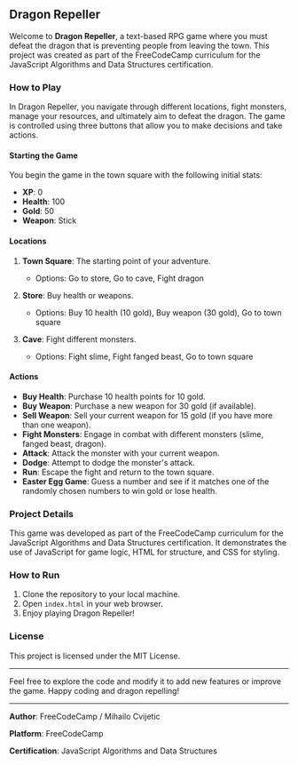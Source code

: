 ## Dragon Repeller

Welcome to **Dragon Repeller**, a text-based RPG game where you must defeat the dragon that is preventing people from leaving the town. This project was created as part of the FreeCodeCamp curriculum for the JavaScript Algorithms and Data Structures certification.

### How to Play

In Dragon Repeller, you navigate through different locations, fight monsters, manage your resources, and ultimately aim to defeat the dragon. The game is controlled using three buttons that allow you to make decisions and take actions.

#### Starting the Game

You begin the game in the town square with the following initial stats:
- **XP**: 0
- **Health**: 100
- **Gold**: 50
- **Weapon**: Stick

#### Locations

1. **Town Square**: The starting point of your adventure.
   - Options: Go to store, Go to cave, Fight dragon

2. **Store**: Buy health or weapons.
   - Options: Buy 10 health (10 gold), Buy weapon (30 gold), Go to town square

3. **Cave**: Fight different monsters.
   - Options: Fight slime, Fight fanged beast, Go to town square

#### Actions

- **Buy Health**: Purchase 10 health points for 10 gold.
- **Buy Weapon**: Purchase a new weapon for 30 gold (if available).
- **Sell Weapon**: Sell your current weapon for 15 gold (if you have more than one weapon).
- **Fight Monsters**: Engage in combat with different monsters (slime, fanged beast, dragon).
- **Attack**: Attack the monster with your current weapon.
- **Dodge**: Attempt to dodge the monster's attack.
- **Run**: Escape the fight and return to the town square.
- **Easter Egg Game**: Guess a number and see if it matches one of the randomly chosen numbers to win gold or lose health.

### Project Details

This game was developed as part of the FreeCodeCamp curriculum for the JavaScript Algorithms and Data Structures certification. It demonstrates the use of JavaScript for game logic, HTML for structure, and CSS for styling.

### How to Run

1. Clone the repository to your local machine.
2. Open `index.html` in your web browser.
3. Enjoy playing Dragon Repeller!

### License

This project is licensed under the MIT License.

---

Feel free to explore the code and modify it to add new features or improve the game. Happy coding and dragon repelling!

---

**Author**: FreeCodeCamp / Mihailo Cvijetic

**Platform**: FreeCodeCamp

**Certification**: JavaScript Algorithms and Data Structures